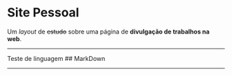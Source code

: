 # Site Pessoal

Um *layout* de ~~estudo~~ sobre uma página de **divulgação de trabalhos na web**.

***

Teste de linguagem ## MarkDown

***
